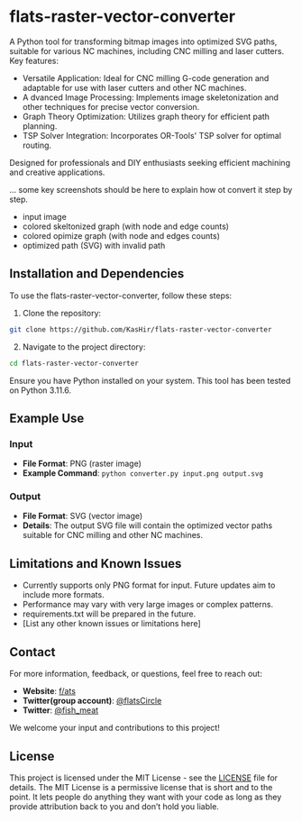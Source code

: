 # flats-raster-vector-converter

A Python tool for transforming bitmap images into optimized SVG paths, suitable for various NC machines, including CNC milling and laser cutters. Key features:

* Versatile Application: Ideal for CNC milling G-code generation and adaptable for use with laser cutters and other NC machines.
* A dvanced Image Processing: Implements image skeletonization and other techniques for precise vector conversion.
* Graph Theory Optimization: Utilizes graph theory for efficient path planning.
* TSP Solver Integration: Incorporates OR-Tools' TSP solver for optimal routing.

Designed for professionals and DIY enthusiasts seeking efficient machining and creative applications.

... some key screenshots should be here to explain how ot convert it step by step.
* input image
* colored skeltonized graph (with node and edge counts)
* colored opimize graph (with node and edges counts)
* optimized path (SVG) with invalid path

## Installation and Dependencies

To use the flats-raster-vector-converter, follow these steps:

1. Clone the repository:

```bash
git clone https://github.com/KasHir/flats-raster-vector-converter
```

2. Navigate to the project directory:

```bash
cd flats-raster-vector-converter
```

Ensure you have Python installed on your system. This tool has been tested on Python 3.11.6.


## Example Use

### Input
- **File Format**: PNG (raster image)
- **Example Command**: `python converter.py input.png output.svg`

### Output
- **File Format**: SVG (vector image)
- **Details**: The output SVG file will contain the optimized vector paths suitable for CNC milling and other NC machines.

## Limitations and Known Issues

- Currently supports only PNG format for input. Future updates aim to include more formats.
- Performance may vary with very large images or complex patterns.
- requirements.txt will be prepared in the future.
- [List any other known issues or limitations here]

## Contact

For more information, feedback, or questions, feel free to reach out:

- **Website**: [f/ats](https://f-l-ats.blogspot.com/)
- **Twitter(group account)**: [@flatsCircle](https://twitter.com/flatsCircle)
- **Twitter**: [@fish_meat](https://twitter.com/fish_meat)

We welcome your input and contributions to this project!

## License

This project is licensed under the MIT License - see the [LICENSE](LICENSE) file for details. The MIT License is a permissive license that is short and to the point. It lets people do anything they want with your code as long as they provide attribution back to you and don’t hold you liable.

